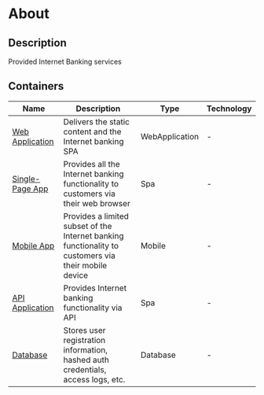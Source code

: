 # About

## Description
Provided Internet Banking services


## Containers

| Name | Description | Type | Technology |
| ---- | ----------- | ---- | ---------- |
| [Web Application](./Containers/Web%20Application/About.md) | Delivers the static content and the Internet banking SPA | WebApplication | - |
| [Single-Page App](./Containers/Single-Page%20App/About.md) | Provides all the Internet banking functionality to customers via their web browser | Spa | - |
| [Mobile App](./Containers/Mobile%20App/About.md) | Provides a limited subset of the Internet banking functionality to customers via their mobile device | Mobile | - |
| [API Application](./Containers/API%20Application/About.md) | Provides Internet banking functionality via API | Spa | - |
| [Database](./Containers/Database/About.md) | Stores user registration information, hashed auth credentials, access logs, etc. | Database | - |

